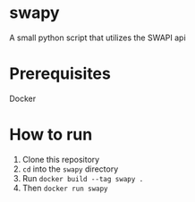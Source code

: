 # swapy
A small python script that utilizes the SWAPI api

# Prerequisites
Docker

# How to run
1. Clone this repository
2. `cd` into the `swapy` directory
3. Run `docker build --tag swapy .`
4. Then `docker run swapy`

